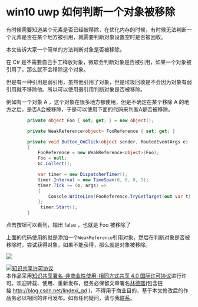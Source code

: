 # win10 uwp 如何判断一个对象被移除

有时候需要知道某个元素是否已经被移除，在优化内存的时候，有时候无法判断一个元素是否在某个地方被引用，就需要判断对象设置空时是否被回收。

本文告诉大家一个简单的方法判断对象是否被移除。

<!--more-->
<!-- CreateTime:2018/8/10 19:16:50 -->


在 C# 是不需要自己手工释放对象，微软会判断对象是否被引用，如果一个对象被引用了，那么就不会移除这个对象。

但是有一种引用是弱引用，虽然他引用了对象，但是垃圾回收是不会因为对象有弱引用就不移除他。所以可以使用弱引用判断对象是否被移除。

例如有一个对象 A ，这个对象在很多地方都使用，但是不确定在某个移除 A 的地方之后，是否A会被移除，于是可以使用下面的代码来判断A是否被移除。

```csharp
        private object Foo { set; get; } = new object();

        private WeakReference<object> FooReference { set; get; }

        private void Button_OnClick(object sender, RoutedEventArgs e)
        {
            FooReference = new WeakReference<object>(Foo);
            Foo = null;
            GC.Collect();

            var timer = new DispatcherTimer();
            timer.Interval = new TimeSpan(0, 0, 0, 5);
            timer.Tick += (o, args) =>
            {
                Console.WriteLine(FooReference.TryGetTarget(out var t));
            };
             timer.Start();
        }      
```

点击按钮可以看到，输出 false ，也就是 Foo 被移除了

上面的代码使用的就是添加一个`WeakReference`引用对象，然后在判断对象是否被移除时，尝试获得对象，如果不能获得，那么就是对象被移除。

![](http://cdn.lindexi.site/34fdad35-5dfe-a75b-2b4b-8c5e313038e2%2F20171013131223.jpg)

<a rel="license" href="http://creativecommons.org/licenses/by-nc-sa/4.0/"><img alt="知识共享许可协议" style="border-width:0" src="https://licensebuttons.net/l/by-nc-sa/4.0/88x31.png" /></a><br />本作品采用<a rel="license" href="http://creativecommons.org/licenses/by-nc-sa/4.0/">知识共享署名-非商业性使用-相同方式共享 4.0 国际许可协议</a>进行许可。欢迎转载、使用、重新发布，但务必保留文章署名[林德熙](http://blog.csdn.net/lindexi_gd)(包含链接:http://blog.csdn.net/lindexi_gd )，不得用于商业目的，基于本文修改后的作品务必以相同的许可发布。如有任何疑问，请与我[联系](mailto:lindexi_gd@163.com)。